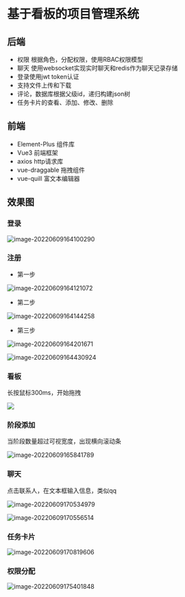 # 基于看板的项目管理系统

## 后端

-   权限 根据角色，分配权限，使用RBAC权限模型
-   聊天 使用websocket实现实时聊天和redis作为聊天记录存储
-   登录使用jwt token认证
-   支持文件上传和下载
-   评论，数据库根据父级id，递归构建json树
-   任务卡片的查看、添加、修改、删除

## 前端

-   Element-Plus 组件库
-   Vue3 前端框架
-   axios http请求库
-   vue-draggable 拖拽组件
-   vue-quill 富文本编辑器

## 效果图

### 登录

![image-20220609164100290](看板管理系统开发.assets/image-20220609164100290.png)

### 注册

-   第一步

![image-20220609164121072](看板管理系统开发.assets/image-20220609164121072.png)

-   第二步

![image-20220609164144258](看板管理系统开发.assets/image-20220609164144258.png)

-   第三步

![image-20220609164201671](看板管理系统开发.assets/image-20220609164201671.png)

![image-20220609164430924](看板管理系统开发.assets/image-20220609164430924.png)

### 看板

长按鼠标300ms，开始拖拽

![](看板管理系统开发.assets/动画.gif)

### 阶段添加

当阶段数量超过可视宽度，出现横向滚动条

![image-20220609165841789](看板管理系统开发.assets/image-20220609165841789.png)

### 聊天

点击联系人，在文本框输入信息，类似qq

![image-20220609170534979](看板管理系统开发.assets/image-20220609170534979.png)

![image-20220609170556514](看板管理系统开发.assets/image-20220609170556514.png)

### 任务卡片

![image-20220609170819606](看板管理系统开发.assets/image-20220609170819606.png)

### 权限分配

![image-20220609175401848](看板管理系统开发.assets/image-20220609175401848.png)